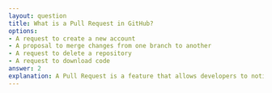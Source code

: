 ```yaml
---
layout: question
title: What is a Pull Request in GitHub?
options:
- A request to create a new account
- A proposal to merge changes from one branch to another
- A request to delete a repository
- A request to download code
answer: 2
explanation: A Pull Request is a feature that allows developers to notify team members about changes they've made to a branch, facilitating code review and discussion before merging changes.
---
```

